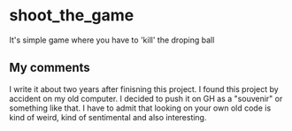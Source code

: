# shoot_the_game

It's simple game where you have to 'kill' the droping ball

## My comments

I write it about two years after finisning this project. I found this project by accident on my old computer.
I decided to push it on GH as a "souvenir" or something like that. I have to admit that looking on your own old code is kind of weird, kind of sentimental and also interesting.
